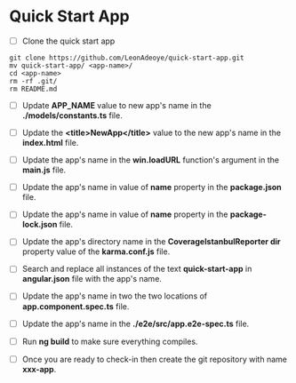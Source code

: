 # Quick Start App

- [ ] Clone the quick start app
```
git clone https://github.com/LeonAdeoye/quick-start-app.git
mv quick-start-app/ <app-name>/
cd <app-name>
rm -rf .git/
rm README.md
```

- [ ] Update **APP_NAME** value to new app's name in the **./models/constants.ts** file.

- [ ] Update the **\<title>NewApp\</title>** value to the new app's name in the **index.html** file.

- [ ] Update the app's name in the **win.loadURL** function's argument in the **main.js** file.

- [ ] Update the app's name in value of **name** property in the **package.json** file.

- [ ] Update the app's name in value of **name** property in the **package-lock.json** file.

- [ ] Update the app's directory name in the **CoverageIstanbulReporter dir** property value of the **karma.conf.js** file. 

- [ ] Search and replace all instances of the text **quick-start-app** in **angular.json** file with the app's name.

- [ ] Update the app's name in two the two locations of **app.component.spec.ts** file.

- [ ] Update the app's name in the **./e2e/src/app.e2e-spec.ts** file.

- [ ] Run **ng build** to make sure everything compiles.

- [ ] Once you are ready to check-in then create the git repository with name **xxx-app**.
